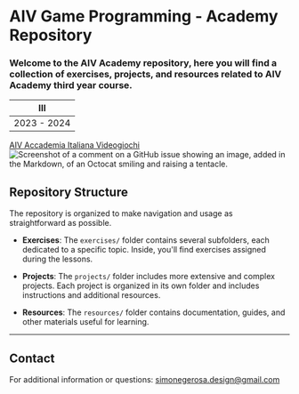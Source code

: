 
# AIV Game Programming - Academy Repository

###  Welcome to the AIV Academy repository, here you will find a collection of exercises, projects, and resources related to AIV Academy third year course.

|    III      | 
| --------    | 
| 2023 - 2024  | 

[AIV Accademia Italiana Videogiochi](https://www.aiv01.it/corsi/programmazione/)
![Screenshot of a comment on a GitHub issue showing an image, added in the Markdown, of an Octocat smiling and raising a tentacle.](https://myoctocat.com/assets/images/base-octocat.svg)
## Repository Structure


The repository is organized to make navigation and usage as straightforward as possible.

- **Exercises**: The `exercises/` folder contains several subfolders, each dedicated to a specific topic. Inside, you'll find exercises assigned during the lessons.

- **Projects**: The `projects/` folder includes more extensive and complex projects. Each project is organized in its own folder and includes instructions and additional resources.

- **Resources**: The `resources/` folder contains documentation, guides, and other materials useful for learning.

---
## Contact

For additional information or questions: simonegerosa.design@gmail.com



